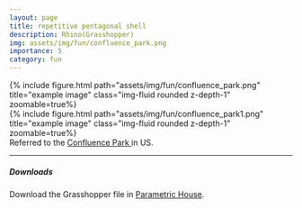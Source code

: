 ```yaml
---
layout: page
title: repetitive pentagonal shell
description: Rhino(Grasshopper)
img: assets/img/fun/confluence_park.png
importance: 5
category: fun
---
```


<div class="row">
    <div class="col-sm mt-3 mt-md-0">
        {% include figure.html path="assets/img/fun/confluence_park.png" title="example image" class="img-fluid rounded z-depth-1" zoomable=true%}
    </div>
    <div class="col-sm mt-3 mt-md-0">
        {% include figure.html path="assets/img/fun/confluence_park1.png" title="example image" class="img-fluid rounded z-depth-1" zoomable=true%}
    </div>
</div>
<div class="caption">
    Referred to the <a href="https://www.archdaily.com/93922/bamboo-structure-project-pouya-khazaeli-parsa" target="\_blank"> Confluence Park </a> in US.
</div>


------

##### <i class='fas fa-download'>**Downloads**</i>

Download the Grasshopper file  in [Parametric House](https://parametrichouse.com/confluence-park/).
